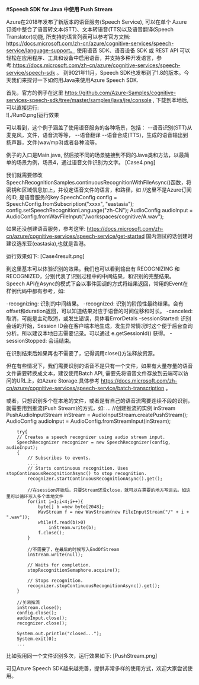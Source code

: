 
#**Speech SDK for Java 中使用 Push Stream**

Azure在2018年发布了新版本的语音服务(Speech Service), 可以在单个 Azure 订阅中整合了语音转文本(STT)、文本转语音(TTS)以及语音翻译(Speech Translator)功能, 所支持的语言列表可以参考官方文档: https://docs.microsoft.com/zh-cn/azure/cognitive-services/speech-service/language-support。 使用语音 SDK、语音设备 SDK 或 REST API 可以轻松在应用程序、工具和设备中启用语音，并支持多种开发语言，参考:https://docs.microsoft.com/zh-cn/azure/cognitive-services/speech-service/speech-sdk 。 到9021年11月，Speech SDK也发布到了1.8的版本。今天我们来探讨一下如何用Java来使用Azure Speech SDK.

首先，官方的例子在这里 https://github.com/Azure-Samples/cognitive-services-speech-sdk/tree/master/samples/java/jre/console , 下载到本地后, 可以直接运行:<br/>
![./Run0.png]运行效果 <br/>

可以看到，这个例子涵盖了使用语音服务的各种场景，包括：
--语音识别(STT)从麦克风，文件，语音流等等，
--语音翻译
--语音合成(TTS)，生成的语音输出到扬声器，文件(wav/mp3)或者各种流等。

例子的入口是Main.java, 然后按不同的场景链接到不同的Java类和方法，以最简单的场景为例，场景4，通过语音文件识别为文字。
[Case4.png]

我们就需要修改SpeechRecognitionSamples.continuousRecognitionWithFileAsync()函数，将密钥和区域信息加上，并设定语音文件的语言，和路径，如
        //这里不是Azure订阅的ID, 是语音服务的key
        SpeechConfig config = SpeechConfig.fromSubscription("xxxx", "eastasia");
        config.setSpeechRecognitionLanguage("zh-CN");
        AudioConfig audioInput = AudioConfig.fromWavFileInput("/workspaces/cognitive/A.wav");

如果还没创建语音服务，参考这里: https://docs.microsoft.com/zh-cn/azure/cognitive-services/speech-service/get-started 国内测试的话创建时建议选东亚(eastasia),也就是香港。

运行效果如下:
[Case4result.png]

到这里基本可以体验识别的效果。我们也可以看到输出有 RECOGNIZING 和 RECOGNIZED，分别代表了识别过程中的中间结果，和识别的完整结果。Speech API在Async的模式下会以事件回调的方式将结果返回，常用的Event在样例代码中都有参考，如:

-recognizing: 识别的中间结果。
-recognized: 识别的阶段性最终结果。会有offset和duration返回，可以知道结果对应于语音的时间位移和时长。
-canceled:  取消，可能是主动取消，或发生错误，具体看ErrorDetals
-sessionStarted: 识别会话的开始，Session ID会在客户端本地生成，发生异常情况时这个便于后台查询分析。所以建议本地日志需要记录。可以通过 e.getSessionId() 获得。
-sessionStopped: 会话结束。

在识别结束后如果再也不需要了，记得调用close()方法释放资源。

但在有些情况下，我们需要识别的语音不是只有一个文件，如果有大量存量的语音文件需要转换成文本，建议使用Batch API, 需要先将语音文件存放到云端可以访问的URL上，如Azure Storage.具体参考 https://docs.microsoft.com/zh-cn/azure/cognitive-services/speech-service/batch-transcription 。

或者，只想识别多个在本地的文件，或者是有自己的语音流需要连续不段的识别，就需要用到推流(Push Stream)的方式，如:
        ...
        //创建推流的实例 inStream
        PushAudioInputStream inStream = AudioInputStream.createPushStream();
        AudioConfig audioInput = AudioConfig.fromStreamInput(inStream);
        
        try{
        // Creates a speech recognizer using audio stream input.
        SpeechRecognizer recognizer = new SpeechRecognizer(config, audioInput);
        {
            // Subscribes to events.
            ....
            // Starts continuous recognition. Uses stopContinuousRecognitionAsync() to stop recognition.
            recognizer.startContinuousRecognitionAsync().get();

            //在session开始后，只要Stream还没close，就可以在需要的地方写进去。如这里可以循环写入多个本地文件
            for(int i=1;i<4;i++){
                byte[] b =new byte[2048];
                WavStream f = new WavStream(new FileInputStream("/" + i + ".wav"));
                while(f.read(b)>0)
                    inStream.write(b);
                f.close();
            }

            //不需要了，在最后的时候写入EndOfStream
            inStream.write(null);

            // Waits for completion.
            stopRecognitionSemaphore.acquire();

            // Stops recognition.
            recognizer.stopContinuousRecognitionAsync().get();
        }

        //关闭推流
        inStream.close();
        config.close();
        audioInput.close();
        recognizer.close();
       
        System.out.println("closed...");
        System.exit(0);
        ...

比如我用同一个文件识别多次，运行效果如下:
[PushStream.png]

可见Azure Speech SDK越来越完善，提供非常多样的使用方式，欢迎大家尝试使用。


